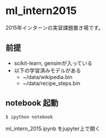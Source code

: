 # ml_intern2015
2015年インターンの実習課題置き場です。

## 前提

- scikit-learn, gensimが入っている
- 以下の学習済みモデルがある
  - ~/data/wikipedia.bin
  - ~/data/recipe_steps.bin

## notebook 起動

```sh
$ ipython notebook
```

ml_intern_2015.ipynb をjupyter上で開く
